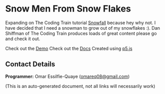 # Snow Men From Snow Flakes

Expanding on The Coding Train tutorial [Snowfall](https://thecodingtrain.com/CodingChallenges/088-snowfall.html) because hey why not.  I have decided that I need a snowman to grow out of my snowflakes :).  Dan Shiffman of The Coding Train produces loads of great content please go and check it out.

Check out the [Demo](https://omareq.github.io/snowman/)
Check out the [Docs](https://omareq.github.io/snowman/docs/)
Created using [p5.js](https://p5js.org/)

## Contact Details
__Programmer:__ Omar Essilfie-Quaye (omareq08@gmail.com)


(This is an auto-generated document, not all links will necessarily work)